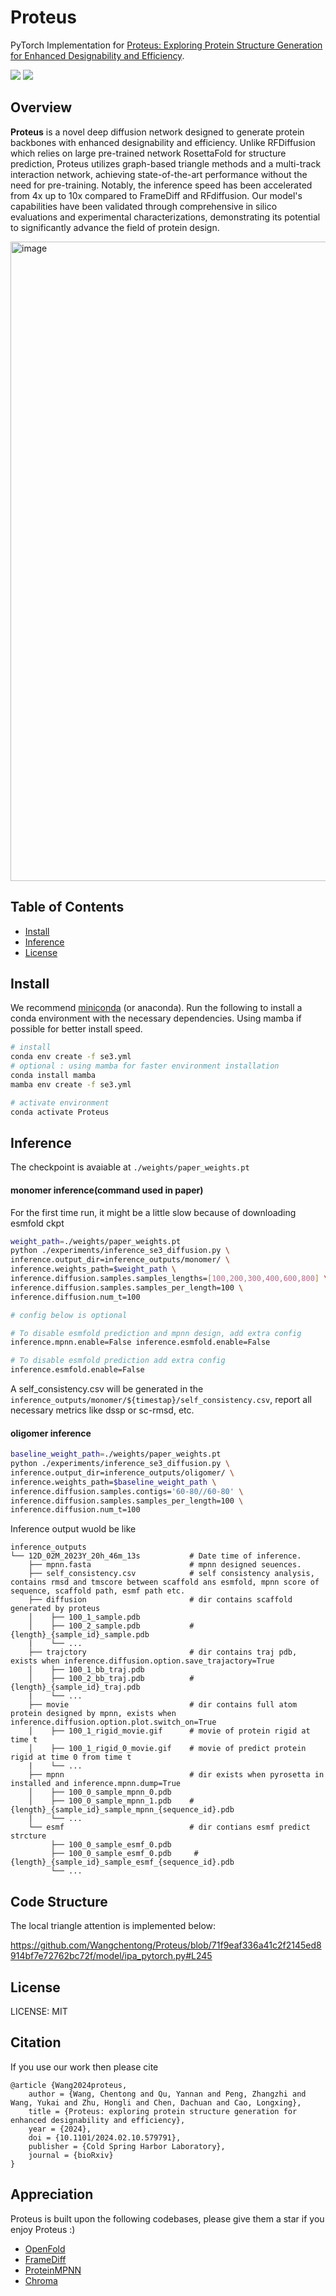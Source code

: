 # Proteus

PyTorch Implementation for [Proteus: Exploring Protein Structure Generation for Enhanced Designability and Efficiency](https://www.biorxiv.org/content/10.1101/2024.02.10.579791v2.full.pdf).

<a href="https://openreview.net/pdf?id=IckJCzsGVS"><img src="https://img.shields.io/badge/Paper-ICML%202024-green" style="max-width: 100%;"></a>
<a href="[https://openreview.net/pdf?id=IckJCzsGVS](https://openreview.net/pdf?id=IckJCzsGVS](https://www.biorxiv.org/content/10.1101/2024.02.10.579791v2.full.pdf)"><img src="https://img.shields.io/badge/Preprint-Biorxiv%202024-blue" style="max-width: 100%;"></a>


## Overview

**Proteus** is a novel deep diffusion network designed to generate protein backbones with enhanced designability and efficiency. Unlike RFDiffusion which relies on large pre-trained network RosettaFold for structure prediction, Proteus utilizes graph-based triangle methods and a multi-track interaction network, achieving state-of-the-art performance without the need for pre-training. Notably, the inference speed has been accelerated from 4x up to 10x compared to FrameDiff and RFdiffusion. Our model's capabilities have been validated through comprehensive in silico evaluations and experimental characterizations, demonstrating its potential to significantly advance the field of protein design.

<img width="1023" alt="image" src="https://github.com/Wangchentong/Proteus/assets/59241275/9cd5d387-66c9-4f71-9fa8-6a27cd77a25b">


## Table of Contents

- [Install](#install)
- [Inference](#inference)
- [License](#license)

## Install

We recommend [miniconda](https://docs.conda.io/en/main/miniconda.html) (or anaconda).
Run the following to install a conda environment with the necessary dependencies. Using mamba if possible for better install speed.
```bash
# install
conda env create -f se3.yml
# optional : using mamba for faster environment installation
conda install mamba
mamba env create -f se3.yml

# activate environment
conda activate Proteus
```
## Inference

The checkpoint is avaiable at `./weights/paper_weights.pt`

#### monomer inference(command used in paper)
For the first time run, it might be a little slow because of downloading esmfold ckpt 
```sh
weight_path=./weights/paper_weights.pt
python ./experiments/inference_se3_diffusion.py \
inference.output_dir=inference_outputs/monomer/ \
inference.weights_path=$weight_path \
inference.diffusion.samples.samples_lengths=[100,200,300,400,600,800] \
inference.diffusion.samples.samples_per_length=100 \
inference.diffusion.num_t=100

# config below is optional

# To disable esmfold prediction and mpnn design, add extra config
inference.mpnn.enable=False inference.esmfold.enable=False

# To disable esmfold prediction add extra config
inference.esmfold.enable=False
```
A self_consistency.csv will be generated in the `inference_outputs/monomer/${timestap}/self_consistency.csv`, report all necessary metrics like dssp or sc-rmsd, etc.

#### oligomer inference
```sh
baseline_weight_path=./weights/paper_weights.pt
python ./experiments/inference_se3_diffusion.py \
inference.output_dir=inference_outputs/oligomer/ \
inference.weights_path=$baseline_weight_path \
inference.diffusion.samples.contigs='60-80//60-80' \
inference.diffusion.samples.samples_per_length=100 \
inference.diffusion.num_t=100
```

Inference output wuold be like
```shell
inference_outputs
└── 12D_02M_2023Y_20h_46m_13s           # Date time of inference.
    ├── mpnn.fasta                      # mpnn designed seuences.
    ├── self_consistency.csv            # self consistency analysis, contains rmsd and tmscore between scaffold ans esmfold, mpnn score of sequence, scaffold path, esmf path etc.
    ├── diffusion                       # dir contains scaffold generated by proteus
    │    ├── 100_1_sample.pdb          
    │    ├── 100_2_sample.pdb           # {length}_{sample_id}_sample.pdb
    |    └── ...
    ├── trajctory                       # dir contains traj pdb, exists when inference.diffusion.option.save_trajactory=True
    │    ├── 100_1_bb_traj.pdb          
    │    ├── 100_2_bb_traj.pdb          # {length}_{sample_id}_traj.pdb
    |    └── ...
    ├── movie                           # dir contains full atom protein designed by mpnn, exists when inference.diffusion.option.plot.switch_on=True
    │    ├── 100_1_rigid_movie.gif      # movie of protein rigid at time t    
    │    ├── 100_1_rigid_0_movie.gif    # movie of predict protein rigid at time 0 from time t  
    |    └── ...
    ├── mpnn                            # dir exists when pyrosetta in installed and inference.mpnn.dump=True
    │    ├── 100_0_sample_mpnn_0.pdb      
    │    ├── 100_0_sample_mpnn_1.pdb    # {length}_{sample_id}_sample_mpnn_{sequence_id}.pdb
    |    └── ... 
    └── esmf                            # dir contians esmf predict strcture
         ├── 100_0_sample_esmf_0.pdb     
         ├── 100_0_sample_esmf_0.pdb     # {length}_{sample_id}_sample_esmf_{sequence_id}.pdb
         └── ... 
```

## Code Structure

The local triangle attention is implemented below:

https://github.com/Wangchentong/Proteus/blob/71f9eaf336a41c2f2145ed8914bf7e72762bc72f/model/ipa_pytorch.py#L245


## License

LICENSE: MIT

## Citation

If you use our work then please cite
```
@article {Wang2024proteus,
	author = {Wang, Chentong and Qu, Yannan and Peng, Zhangzhi and Wang, Yukai and Zhu, Hongli and Chen, Dachuan and Cao, Longxing},
	title = {Proteus: exploring protein structure generation for enhanced designability and efficiency},
	year = {2024},
	doi = {10.1101/2024.02.10.579791},
	publisher = {Cold Spring Harbor Laboratory},
	journal = {bioRxiv}
}
```

## Appreciation
Proteus is built upon the following codebases, please give them a star if you enjoy Proteus :)

- [OpenFold](https://github.com/aqlaboratory/openfold)
- [FrameDiff](https://github.com/jasonkyuyim/se3_diffusion)
- [ProteinMPNN](https://github.com/dauparas/ProteinMPNN)
- [Chroma](https://github.com/chroma-core/chroma)
